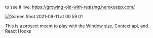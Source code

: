 to see it live: https://growing-old-with-resizing.herokuapp.com/

![Screen Shot 2021-09-11 at 00 59 01](https://user-images.githubusercontent.com/18272163/132935615-fa60766b-bdbf-47e5-802c-ffc170f3d12b.png)


This is a proyect  meant to play with the Window size, Context api, and React Hooks
